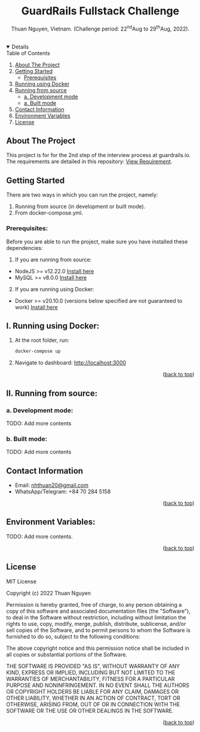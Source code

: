 <div align="center">
  <a name="readme-top"/>
  <h1 align="center">GuardRails Fullstack Challenge</h1>
  <p align="center">
    Thuan Nguyen, Vietnam. (Challenge period: 22<sup>nd</sup>Aug to 29<sup>th</sup>Aug, 2022).
    <br />
    <br />
  </p>
</div>

<!-- TABLE OF CONTENTS -->
<details open>
  <summary>Table of Contents</summary>
  <ol>
    <li>
      <a href="#about-the-project">About The Project</a>
    </li>
    <li>
      <a href="#getting-started">Getting Started</a>
      <ul>
        <li><a href="#prerequisites">Prerequisites</a></li>
      </ul>
    </li>
    <li><a href="#running-using-docker">Running using Docker</a></li>
    <li>
        <a href="#running-from-source">Running from source</a>
        <ul>
            <li><a href="#development-mode">a. Development mode</a></li>
            <li><a href="#built-mode">a. Built mode</a></li>
        </ul>
    </li>
    <li><a href="#contact-information">Contact Information</a></li>
    <li><a href="#environment-variables">Environment Variables</a></li>
    <li><a href="#license">License</a></li>
  </ol>
</details>

<!-- ABOUT THE PROJECT -->
## About The Project

This project is for for the 2nd step of the interview process at guardrails.io. The requirements are detailed in this repository: <a target="_blank" href="https://github.com/guardrailsio/full-stack-engineer-challenge">View Requirement</a>.


<!-- GETTING STARTED -->
## Getting Started

There are two ways in which you can run the project, namely:
1. Running from source (in development or built mode).
2. From docker-compose.yml.

### Prerequisites:
Before you are able to run the project, make sure you have installed these dependencies:
1. If you are running from source:
* NodeJS >= v12.22.0 [Install here](https://nodejs.org/en/download/)
* MySQL >= v8.0.0 [Install here](https://dev.mysql.com/downloads/installer/)
2. If you are running using Docker:
* Docker >= v20.10.0 (versions below specified are not guaranteed to work) [Install here](https://docs.docker.com/engine/install/)

<a name="running-using-docker"/>

## I. Running using Docker:
1. At the root folder, run:
   ```sh
   docker-compose up
   ```
2. Navigate to dashboard: [http://localhost:3000](http://localhost:3000)

<p align="right">(<a href="#readme-top">back to top</a>)</p>

<a name="running-from-source"/>

## II. Running from source:

<a name="development-mode"/>

### a. Development mode:
TODO: Add more contents

<a name="built-mode"/>

### b. Built mode:

TODO: Add more contents


<!-- USAGE EXAMPLES -->
<a name="contact-information"/>

## Contact Information
* Email: nhthuan20@gmail.com
* WhatsApp/Telegram: +84 70 284 5158

<p align="right">(<a href="#readme-top">back to top</a>)</p>

<a name="environment-variables"/>

## Environment Variables:
TODO: Add more contents.
<p align="right">(<a href="#readme-top">back to top</a>)</p>

<!-- LICENSE -->
<a name="license"/>

## License
MIT License

Copyright (c) 2022 Thuan Nguyen

Permission is hereby granted, free of charge, to any person obtaining a copy
of this software and associated documentation files (the "Software"), to deal
in the Software without restriction, including without limitation the rights
to use, copy, modify, merge, publish, distribute, sublicense, and/or sell
copies of the Software, and to permit persons to whom the Software is
furnished to do so, subject to the following conditions:

The above copyright notice and this permission notice shall be included in all
copies or substantial portions of the Software.

THE SOFTWARE IS PROVIDED "AS IS", WITHOUT WARRANTY OF ANY KIND, EXPRESS OR
IMPLIED, INCLUDING BUT NOT LIMITED TO THE WARRANTIES OF MERCHANTABILITY,
FITNESS FOR A PARTICULAR PURPOSE AND NONINFRINGEMENT. IN NO EVENT SHALL THE
AUTHORS OR COPYRIGHT HOLDERS BE LIABLE FOR ANY CLAIM, DAMAGES OR OTHER
LIABILITY, WHETHER IN AN ACTION OF CONTRACT, TORT OR OTHERWISE, ARISING FROM,
OUT OF OR IN CONNECTION WITH THE SOFTWARE OR THE USE OR OTHER DEALINGS IN THE
SOFTWARE.

<p align="right">(<a href="#readme-top">back to top</a>)</p>